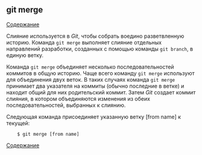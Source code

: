 ## git merge

[Содержание](/readme.md)

Слияние используется в *Git*, чтобы собрать воедино разветвленную историю. Команда `git merge` выполняет слияние отдельных направлений разработки, созданных с помощью команды `git branch`, в единую ветку.

Команда `git merge` объединяет несколько последовательностей коммитов в общую историю. Чаще всего команду `git merge` используют для объединения двух веток. В таких случаях команда `git merge` принимает два указателя на коммиты (обычно последние в ветке) и находит общий для них родительский коммит. Затем *Git* создает коммит слияния, в котором объединяются изменения из обеих последовательностей, выбранных к слиянию.

Следующая команда присоединяет указанную ветку \[from name\] к текущей:

```bash=
    $ git merge [from name]
```

[Содержание](/readme.md)


